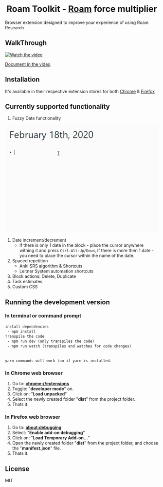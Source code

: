 <div align="center">

# Roam Toolkit - [Roam](https://roamresearch.com) force multiplier

</div>

Browser extension designed to improve your experience of using Roam Research

## WalkThrough

[![Watch the video](https://img.youtube.com/vi/llP-3AqFGL8/maxresdefault.jpg)](https://youtu.be/llP-3AqFGL8)

[Document in the video](./media/walkthough_0.1.md)

## Installation
It's available in their respective extension stores for both [Chrome](https://chrome.google.com/webstore/detail/roam-toolkit/ebckolanhdjilblnkcgcgifaikppnhba)  & [Firefox](https://addons.mozilla.org/en-US/firefox/addon/roam-toolkit/)

## Currently supported functionality
1. Fuzzy Date functionality
  
  ![](./media/fuzzy_date.gif)
1. Date increment/decrement
    - If there is only 1 date in the block - place the cursor anywhere withing it and press `Ctrl-Alt-Up/Down`, if there is more then 1 date - you need to place the cursor within the name of the date.
1. Spaced repetition
   * Anki SRS algorithm & Shortcuts
   * Leitner System automation shortcuts 
1. Block actions: Delete, Duplicate
1. Task estimates
1. Custom CSS


## Running the development version
### In terminal or command prompt

```
install dependencies
 - npm install
Transpile the code
 - npm run dev (only transpiles the code)
 - npm run watch (transpiles and watches for code changes)


yarn commands will work too if yarn is installed.
```

### In Chrome web browser
1. Go to: [**chrome://extensions**](chrome://extensions)
2. Toggle: "**developer mode**" on.
3. Click on: "**Load unpacked**"
4. Select the newly created folder "**dist**" from the project folder.
5. Thats it.

### In Firefox web browser
1. Go to: [**about:debugging**](about:debugging)
2. Select: "**Enable add-on debugging**"
3. Click on: "**Load Temporary Add-on…**"
4. Open the newly created folder "**dist**" from the project folder, and choose the "**manifest.json**" file.
5. Thats it.

## License
MIT
